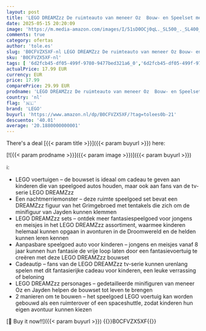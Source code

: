 ```yaml
---
layout: post
title: 'LEGO DREAMZzz De ruimteauto van meneer Oz  Bouw- en Speelset met Aanpasbare Speelgoed Auto en Minifiguren van Meneer Oz  Albert en Jayden  Cadeau voor kinderen  Jongens en Meisjes vanaf 8 Jaar 71475'
date: 2025-05-15 20:20:09
image: 'https://m.media-amazon.com/images/I/51sD0OCj0qL._SL500_._SL400_.jpg'
comments: true
category: ofertas
author: 'tole.es'
slug: 'B0CFVZX5XF-nl LEGO DREAMZzz De ruimteauto van meneer Oz Bouw- en...'
sku: 'B0CFVZX5XF-nl'
tags: [ '6d2fcb45-df05-499f-9780-9477bed321a6_0','6d2fcb45-df05-499f-9780-9477bed321a6_8801','Arborist Merchandising Root','Bouw- & constructiespeelgoed','Lego','Self Service','Special Features Stores','Speelgoed & spellen','Speelgoedbouwsets','lego','🇳🇱', ]
actualPrice: 17.99 EUR
currency: EUR
price: 17.99
comparePrice: 29.99 EUR
prodname: 'LEGO DREAMZzz De ruimteauto van meneer Oz  Bouw- en Speelset met Aanpasbare Speelgoed Auto en Minifiguren van Meneer Oz  Albert en Jayden  Cadeau voor kinderen  Jongens en Meisjes vanaf 8 Jaar 71475'
country: 'nl'
flag: '🇳🇱'
brand: 'LEGO'
buyurl: 'https://www.amazon.nl/dp/B0CFVZX5XF/?tag=tolees0b-21'
descuento: '40.01'
average: '20.1880000000001'
---
```


There's a deal [{{< param title >}}]({{< param buyurl >}})  here:

[![{{< param prodname >}}]({{< param image >}})]({{< param buyurl >}})

ℹ️:

- LEGO voertuigen – de bouwset is ideaal om cadeau te geven aan kinderen die van speelgoed autos houden, maar ook aan fans van de tv-serie LEGO DREAMZzz
- Een nachtmerriemonster – deze ruimte speelgoed set bevat een DREAMZzz figuur van het Grimgebroed met tentakels die zich om de minifiguur van Jayden kunnen klemmen
- LEGO DREAMZzz sets – ontdek meer fantasiespeelgoed voor jongens en meisjes in het LEGO DREAMZzz assortiment, waarmee kinderen helemaal kunnen opgaan in avonturen in de Droomwereld en de helden kunnen leren kennen
- Aanpasbare speelgoed auto voor kinderen – jongens en meisjes vanaf 8 jaar kunnen hun fantasie de vrije loop laten door een fantasievoertuig te creëren met deze LEGO DREAMZzz bouwset
- Cadeautip – fans van de LEGO DREAMZzz tv-serie kunnen urenlang spelen met dit fantasierijke cadeau voor kinderen, een leuke verrassing of beloning
- LEGO DREAMZzz personages – gedetailleerde minifiguren van meneer Oz en Jayden helpen de bouwset tot leven te brengen
- 2 manieren om te bouwen – het speelgoed LEGO voertuig kan worden gebouwd als een ruimterover of een spaceshuttle, zodat kinderen hun eigen avontuur kunnen kiezen

[🛒 Buy it now!!]({{< param buyurl >}})
{{<world>}}B0CFVZX5XF{{</world>}}
